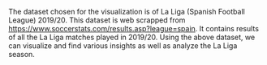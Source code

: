 The dataset chosen for the visualization is of La Liga (Spanish Football League) 2019/20. This 
dataset is web scrapped from https://www.soccerstats.com/results.asp?league=spain. It contains results 
of all the La Liga matches played in 2019/20.
Using the above dataset, we can visualize and find various insights as well as analyze the La Liga 
season.
